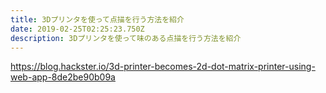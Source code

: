 ```yaml
---
title: 3Dプリンタを使って点描を行う方法を紹介
date: 2019-02-25T02:25:23.750Z
description: 3Dプリンタを使って味のある点描を行う方法を紹介
---
```

https://blog.hackster.io/3d-printer-becomes-2d-dot-matrix-printer-using-web-app-8de2be90b09a
